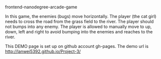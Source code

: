 frontend-nanodegree-arcade-game

In this game, the enemies (bugs) move horizontally. The player (the cat girl) needs to cross the road from the grass field to the river. The player should not bumps into any enemy.
The player is allowed to manually move to up, down, left and right to avoid bumping into the enemies and reaches to the river.

This DEMO page is set up on github account gh-pages. The demo url is http://lanwei5392.github.io/Project-3/
